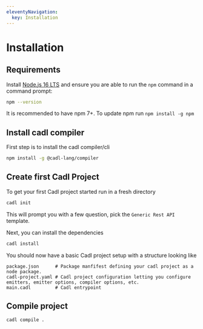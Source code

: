 ```yaml
---
eleventyNavigation:
  key: Installation
---
```


# Installation

## Requirements

Install [Node.js 16 LTS](https://nodejs.org/en/download/) and ensure you are able to run the `npm` command in a command prompt:

```bash
npm --version
```

It is recommended to have npm 7+. To update npm run `npm install -g npm`

## Install cadl compiler

First step is to install the cadl compiler/cli

```bash
npm install -g @cadl-lang/compiler
```

## Create first Cadl Project

To get your first Cadl project started run in a fresh directory

```bash
cadl init
```

This will prompt you with a few question, pick the `Generic Rest API` template.

Next, you can install the dependencies

```bash
cadl install
```

You should now have a basic Cadl project setup with a structure looking like

```
package.json      # Package manfifest defining your cadl project as a node package.
cadl-project.yaml # Cadl project configuration letting you configure emitters, emitter options, compiler options, etc.
main.cadl         # Cadl entrypoint
```

## Compile project

```bash
cadl compile .
```
